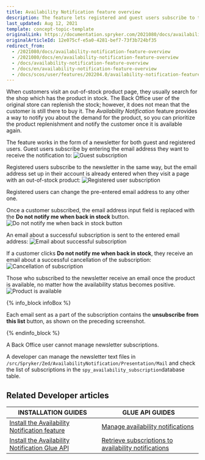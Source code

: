```yaml
---
title: Availability Notification feature overview
description: The feature lets registered and guest users subscribe to the newsletter by specifying the email address they wish to receive the notifications to
last_updated: Aug 12, 2021
template: concept-topic-template
originalLink: https://documentation.spryker.com/2021080/docs/availability-notification-feature-overview
originalArticleId: 12e075cf-e5a0-4281-bef7-73f3b724bf35
redirect_from:
  - /2021080/docs/availability-notification-feature-overview
  - /2021080/docs/en/availability-notification-feature-overview
  - /docs/availability-notification-feature-overview
  - /docs/en/availability-notification-feature-overview
  - /docs/scos/user/features/202204.0/availability-notification-feature-overview.html
---
```


When customers visit an out-of-stock product page, they usually search for the shop which has the product in stock. The Back Office user of the original store can replenish the stock; however, it does not mean that the customer is still there to buy it. The *Availability Notification* feature provides a way to notify you about the demand for the product, so you can prioritize the product replenishment and notify the customer once it is available again.

The feature works in the form of a newsletter for both guest and registered users. Guest users subscribe by entering the email address they want to receive the notification to:
![Guest subscription](https://spryker.s3.eu-central-1.amazonaws.com/docs/Features/Mailing+&+Communication/Product+is+Available+Again/guest-subscription.png)

Registered users subscribe to the newsletter in the same way, but the email address set up in their account is already entered when they visit a page with an out-of-stock product:
![Registered user subscription](https://spryker.s3.eu-central-1.amazonaws.com/docs/Features/Mailing+&+Communication/Product+is+Available+Again/registered-user-subscription.png)

Registered users can change the pre-entered email address to any other one.

Once a customer subscribed, the email address input field is replaced with the **Do not notify me when back in stock** button.
![Do not notify me when back in stock button](https://spryker.s3.eu-central-1.amazonaws.com/docs/Features/Mailing+&+Communication/Product+is+Available+Again/do-not-notify-button.png)

An email about a successful subscription is sent to the entered email address:
![Email about successful subscription](https://spryker.s3.eu-central-1.amazonaws.com/docs/Features/Mailing+&+Communication/Product+is+Available+Again/successful-subscription.png)

If a customer clicks **Do not notify me when back in stock**, they receive an email about a successful cancellation of the subscription:
![Cancellation of subscription](https://spryker.s3.eu-central-1.amazonaws.com/docs/Features/Mailing+&+Communication/Product+is+Available+Again/successful-unsubscription.png)

Those who subscribed to the newsletter receive an email once the product is available, no matter how the availability status becomes positive.
![Product is available](https://spryker.s3.eu-central-1.amazonaws.com/docs/Features/Mailing+&+Communication/Product+is+Available+Again/product-is-available.png)

{% info_block infoBox %}

Each email sent as a part of the subscription contains the **unsubscribe from this list** button, as shown on the preceding screenshot.

{% endinfo_block %}

A Back Office user cannot manage newsletter subscriptions.

A developer can manage the newsletter text files in `/src/Spryker/Zed/AvailabilityNotification/Presentation/Mail` and check the list of subscriptions in the `spy_availability_subscription`database table.

## Related Developer articles

|INSTALLATION GUIDES  | GLUE API GUIDES  |
|---------|---------|
| [Install the Availability Notification feature](/docs/pbc/all/warehouse-management-system/install-and-upgrade/install-the-availability-notification-feature.html)  | [Manage availability notifications](/docs/pbc/all/warehouse-management-system/manage-using-glue-api/manage-availability-notifications.html)  |
| [Install the Availability Notification Glue API](/docs/pbc/all/warehouse-management-system/install-and-upgrade/install-the-availability-notification-glue-api.html) | [Retrieve subscriptions to availability notifications](/docs/pbc/all/warehouse-management-system/manage-using-glue-api/retrieve-subscriptions-to-availability-notifications.html)  |
